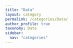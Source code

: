 ```yaml
---
title: "Data"
layout: category
permalink: /categories/Data/
author_profile: true
taxonomy: Data
sidebar:
  nav: "categories"
---
```

